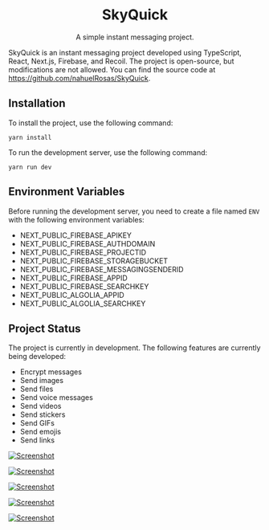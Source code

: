 <h1 style="text-align: center;">SkyQuick</h1>
<p style="text-align: center;">A simple instant messaging project.</p>
<p style="text-align: center;">
<p>SkyQuick is an instant messaging project developed using TypeScript, React, Next.js, Firebase, and Recoil. The project is open-source, but modifications are not allowed. You can find the source code at <a href="https://github.com/nahuelRosas/SkyQuick">https://github.com/nahuelRosas/SkyQuick</a>.</p>
<h2>Installation</h2>
<p>To install the project, use the following command:</p>

<code>yarn install
</code>

<p>To run the development server, use the following command:</p>

<code>yarn run dev
</code>

<h2>Environment Variables</h2>
<p>Before running the development server, you need to create a file named <code>ENV</code> with the following environment variables:</p>
<ul>
    <li>NEXT_PUBLIC_FIREBASE_APIKEY</li>
    <li>NEXT_PUBLIC_FIREBASE_AUTHDOMAIN</li>
    <li>NEXT_PUBLIC_FIREBASE_PROJECTID</li>
    <li>NEXT_PUBLIC_FIREBASE_STORAGEBUCKET</li>
    <li>NEXT_PUBLIC_FIREBASE_MESSAGINGSENDERID</li>
    <li>NEXT_PUBLIC_FIREBASE_APPID</li>
    <li>NEXT_PUBLIC_FIREBASE_SEARCHKEY</li>
    <li>NEXT_PUBLIC_ALGOLIA_APPID</li>
    <li>NEXT_PUBLIC_ALGOLIA_SEARCHKEY</li>
</ul>
<h2>Project Status</h2>
<p>The project is currently in development. The following features are currently being developed:</p>
<ul>
    <li>Encrypt messages</li>
    <li>Send images</li>
    <li>Send files</li>
    <li>Send voice messages</li>
    <li>Send videos</li>
    <li>Send stickers</li>
    <li>Send GIFs</li>
    <li>Send emojis</li>
    <li>Send links</li>    
</ul>


[![Screenshot](https://res.cloudinary.com/dpd5v5wnr/image/upload/v1674692056/Screenshots/Screenshot_from_2023-01-25_20-34-40_a0gq2e.png)](https://res.cloudinary.com/dpd5v5wnr/image/upload/v1674692056/Screenshots/Screenshot_from_2023-01-25_20-34-40_a0gq2e.png)

[![Screenshot](https://res.cloudinary.com/dpd5v5wnr/image/upload/v1674692056/Screenshots/Screenshot_from_2023-01-25_20-35-10_dzq3gt.png)](https://res.cloudinary.com/dpd5v5wnr/image/upload/v1674692056/Screenshots/Screenshot_from_2023-01-25_20-35-10_dzq3gt.png)

[![Screenshot](https://res.cloudinary.com/dpd5v5wnr/image/upload/v1674692055/Screenshots/Screenshot_from_2023-01-25_20-35-40_rmp1si.png)](https://res.cloudinary.com/dpd5v5wnr/image/upload/v1674692055/Screenshots/Screenshot_from_2023-01-25_20-35-40_rmp1si.png)

[![Screenshot](https://res.cloudinary.com/dpd5v5wnr/image/upload/v1674692055/Screenshots/Screenshot_from_2023-01-25_20-35-26_nbkx0z.png)](https://res.cloudinary.com/dpd5v5wnr/image/upload/v1674692055/Screenshots/Screenshot_from_2023-01-25_20-35-26_nbkx0z.png)

[![Screenshot](https://res.cloudinary.com/dpd5v5wnr/image/upload/v1674692055/Screenshots/Screenshot_from_2023-01-25_20-35-17_rrszow.png)](https://res.cloudinary.com/dpd5v5wnr/image/upload/v1674692055/Screenshots/Screenshot_from_2023-01-25_20-35-17_rrszow.png)
